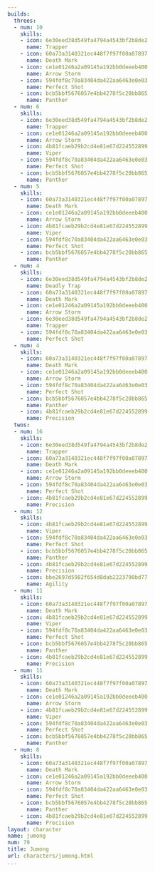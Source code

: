 ```yaml
---
builds:
  threes:
  - num: 10
    skills:
    - icon: 6e30eed38d549fa4794a4543bf2b8de2
      name: Trapper
    - icon: 60a73a3140321ec448f7f97f00a07897
      name: Death Mark
    - icon: ce1e01246a2a09145a192bb0deeeb400
      name: Arrow Storm
    - icon: 594fdf8c70a83404da422aa6463e0e03
      name: Perfect Shot
    - icon: bcb5bbf5676057e4bb4278f5c20bb865
      name: Panther
  - num: 6
    skills:
    - icon: 6e30eed38d549fa4794a4543bf2b8de2
      name: Trapper
    - icon: ce1e01246a2a09145a192bb0deeeb400
      name: Arrow Storm
    - icon: 4b81fcaeb29b2cd4e81e67d224552899
      name: Viper
    - icon: 594fdf8c70a83404da422aa6463e0e03
      name: Perfect Shot
    - icon: bcb5bbf5676057e4bb4278f5c20bb865
      name: Panther
  - num: 5
    skills:
    - icon: 60a73a3140321ec448f7f97f00a07897
      name: Death Mark
    - icon: ce1e01246a2a09145a192bb0deeeb400
      name: Arrow Storm
    - icon: 4b81fcaeb29b2cd4e81e67d224552899
      name: Viper
    - icon: 594fdf8c70a83404da422aa6463e0e03
      name: Perfect Shot
    - icon: bcb5bbf5676057e4bb4278f5c20bb865
      name: Panther
  - num: 4
    skills:
    - icon: 6e30eed38d549fa4794a4543bf2b8de2
      name: Deadly Trap
    - icon: 60a73a3140321ec448f7f97f00a07897
      name: Death Mark
    - icon: ce1e01246a2a09145a192bb0deeeb400
      name: Arrow Storm
    - icon: 6e30eed38d549fa4794a4543bf2b8de2
      name: Trapper
    - icon: 594fdf8c70a83404da422aa6463e0e03
      name: Perfect Shot
  - num: 4
    skills:
    - icon: 60a73a3140321ec448f7f97f00a07897
      name: Death Mark
    - icon: ce1e01246a2a09145a192bb0deeeb400
      name: Arrow Storm
    - icon: 594fdf8c70a83404da422aa6463e0e03
      name: Perfect Shot
    - icon: bcb5bbf5676057e4bb4278f5c20bb865
      name: Panther
    - icon: 4b81fcaeb29b2cd4e81e67d224552899
      name: Precision
  twos:
  - num: 16
    skills:
    - icon: 6e30eed38d549fa4794a4543bf2b8de2
      name: Trapper
    - icon: 60a73a3140321ec448f7f97f00a07897
      name: Death Mark
    - icon: ce1e01246a2a09145a192bb0deeeb400
      name: Arrow Storm
    - icon: 594fdf8c70a83404da422aa6463e0e03
      name: Perfect Shot
    - icon: 4b81fcaeb29b2cd4e81e67d224552899
      name: Precision
  - num: 12
    skills:
    - icon: 4b81fcaeb29b2cd4e81e67d224552899
      name: Viper
    - icon: 594fdf8c70a83404da422aa6463e0e03
      name: Perfect Shot
    - icon: bcb5bbf5676057e4bb4278f5c20bb865
      name: Panther
    - icon: 4b81fcaeb29b2cd4e81e67d224552899
      name: Precision
    - icon: bbe2697d5982f654d8dab2223790bd77
      name: Agility
  - num: 11
    skills:
    - icon: 60a73a3140321ec448f7f97f00a07897
      name: Death Mark
    - icon: 4b81fcaeb29b2cd4e81e67d224552899
      name: Viper
    - icon: 594fdf8c70a83404da422aa6463e0e03
      name: Perfect Shot
    - icon: bcb5bbf5676057e4bb4278f5c20bb865
      name: Panther
    - icon: 4b81fcaeb29b2cd4e81e67d224552899
      name: Precision
  - num: 11
    skills:
    - icon: 60a73a3140321ec448f7f97f00a07897
      name: Death Mark
    - icon: ce1e01246a2a09145a192bb0deeeb400
      name: Arrow Storm
    - icon: 4b81fcaeb29b2cd4e81e67d224552899
      name: Viper
    - icon: 594fdf8c70a83404da422aa6463e0e03
      name: Perfect Shot
    - icon: bcb5bbf5676057e4bb4278f5c20bb865
      name: Panther
  - num: 8
    skills:
    - icon: 60a73a3140321ec448f7f97f00a07897
      name: Death Mark
    - icon: ce1e01246a2a09145a192bb0deeeb400
      name: Arrow Storm
    - icon: 594fdf8c70a83404da422aa6463e0e03
      name: Perfect Shot
    - icon: bcb5bbf5676057e4bb4278f5c20bb865
      name: Panther
    - icon: 4b81fcaeb29b2cd4e81e67d224552899
      name: Precision
layout: character
name: jumong
num: 79
title: Jumong
url: characters/jumong.html
...
```

